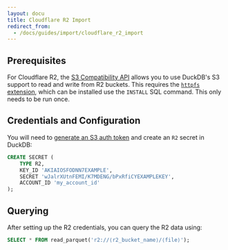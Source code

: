 ```yaml
---
layout: docu
title: Cloudflare R2 Import
redirect_from:
  - /docs/guides/import/cloudflare_r2_import
---
```


## Prerequisites

For Cloudflare R2, the [S3 Compatibility API](https://developers.cloudflare.com/r2/api/s3/api/) allows you to use DuckDB's S3 support to read and write from R2 buckets.
This requires the [`httpfs` extension](../../extensions/httpfs/overview), which can be installed use the `INSTALL` SQL command. This only needs to be run once.

## Credentials and Configuration

You will need to [generate an S3 auth token](https://developers.cloudflare.com/r2/api/s3/tokens/) and create an `R2` secret in DuckDB:

```sql
CREATE SECRET (
    TYPE R2,
    KEY_ID 'AKIAIOSFODNN7EXAMPLE',
    SECRET 'wJalrXUtnFEMI/K7MDENG/bPxRfiCYEXAMPLEKEY',
    ACCOUNT_ID 'my_account_id'
);
```

## Querying

After setting up the R2 credentials, you can query the R2 data using:

```sql
SELECT * FROM read_parquet('r2://⟨r2_bucket_name⟩/⟨file⟩');
```
